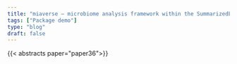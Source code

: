 ```yaml
---
title: "miaverse – microbiome analysis framework within the SummarizedExperiment ecosystem"
tags: ["Package demo"]
type: "blog"
draft: false
---
```


{{< abstracts paper="paper36">}}


